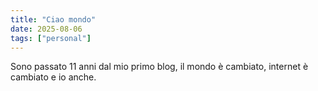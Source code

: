 ```yaml
---
title: "Ciao mondo"
date: 2025-08-06
tags: ["personal"]
---
```


Sono passato 11 anni dal mio primo blog, il mondo è cambiato, internet è cambiato e io anche.
